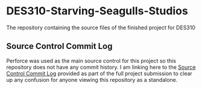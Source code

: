 # DES310-Starving-Seagulls-Studios
 The repository containing the source files of the finished project for DES310

## Source Control Commit Log
 Perforce was used as the main source control for this project so this repository does not have any commit history.
 I am linking here to the [Source Control Commit Log](https://1drv.ms/x/s!AtTzPijsZQL7goU6MmvU1Ul7XaHW8w?e=ErB4Ls) provided as part of the full project submission to clear up any confusion for anyone viewing this repository as a standalone.
